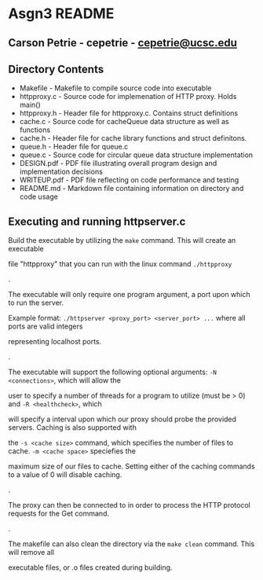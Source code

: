 # Asgn3 README

## Carson Petrie - cepetrie - cepetrie@ucsc.edu

## Directory Contents

* Makefile - Makefile to compile source code into executable
* httpproxy.c - Source code for implemenation of HTTP proxy. Holds main()
* httpproxy.h - Header file for httpproxy.c. Contains struct definitions
* cache.c - Source code for cacheQueue data structure as well as functions
* cache.h - Header file for cache library functions and struct definitons. 
* queue.h - Header file for queue.c
* queue.c - Source code for circular queue data structure implementation
* DESIGN.pdf - PDF file illustrating overall program design and implementation decisions
* WRITEUP.pdf - PDF file reflecting on code performance and testing
* README.md - Markdown file containing information on directory and code usage

## Executing and running httpserver.c

Build the executable by utilizing the `make` command. This will create an executable

file "httpproxy" that you can run with the linux command `./httpproxy`

.

The executable will only require one program argument, a port upon which to run the server.

Example format: `./httpserver <proxy_port> <server_port> ...` where all ports are valid integers 

representing localhost ports.

.

The executable will support the following optional arguments: `-N <connections>`, which will allow the

user to specify a number of threads for a program to utilize (must be > 0) and `-R <healthcheck>`, which

will specify a interval upon which our proxy should probe the provided servers. Caching is also supported with

the `-s <cache size>` command, which specifies the number of files to cache. `-m <cache space>` speciefies the

maximum size of our files to cache. Setting either of the caching commands to a value of 0 will disable caching.

.

The proxy can then be connected to in order to process the HTTP protocol requests for the Get command.

.

The makefile can also clean the directory via the `make clean` command. This will remove all

executable files, or .o files created during building.


